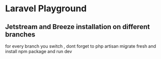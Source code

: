 # Laravel Playground

## Jetstream and Breeze installation on different branches
for every branch you switch , dont forget to php artisan migrate fresh and install npm package and run dev 
